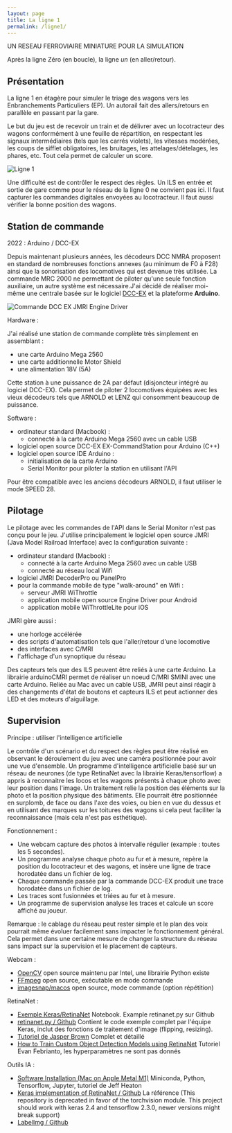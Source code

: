 ```yaml
---
layout: page
title: La ligne 1
permalink: /ligne1/
---
```


UN RESEAU FERROVIAIRE MINIATURE POUR LA SIMULATION

Après la ligne Zéro (en boucle), la ligne _un_ (en aller/retour).

Présentation
------------

La ligne 1 en étagère pour simuler le triage des wagons vers les Enbranchements Particuliers (EP).
Un autorail fait des allers/retours en parallèle en passant par la gare.

Le but du jeu est de recevoir un train et de délivrer avec un locotracteur des wagons conformément à une feuille de répartition, en respectant les signaux intermédiaires (tels que les carrés violets), les vitesses modérées, les coups de sifflet obligatoires, les bruitages, les attelages/dételages, les phares, etc. Tout cela permet de calculer un score.

![Ligne 1](../images/ligne1.jpg)

Une difficulté est de contrôler le respect des règles.
Un ILS en entrée et sortie de gare comme pour le réseau de la ligne 0 ne convient pas ici.
Il faut capturer les commandes digitales envoyées au locotracteur.
Il faut aussi vérifier la bonne position des wagons.

## Station de commande

2022 : Arduino / DCC-EX

Depuis maintenant plusieurs années, les décodeurs DCC NMRA proposent en standard de nombreuses fonctions annexes (au minimum de F0 à F28) ainsi que la sonorisation des locomotives qui est devenue très utilisée. La commande MRC 2000 ne permettant de piloter qu'une seule fonction auxiliaire, un autre système est nécessaire.J'ai décidé de réaliser moi-même une centrale basée sur le logiciel [DCC-EX](https://dcc-ex.com) et la plateforme **Arduino**.  

![Commande DCC EX JMRI Engine Driver](../photos/dccex1.png)

Hardware :

J'ai réalisé une station de commande complète très simplement en assemblant :
* une carte Arduino Mega 2560
* une carte additionnelle Motor Shield
* une alimentation 18V (5A)

Cette station à une puissance de 2A par défaut (disjoncteur intégré au logiciel DCC-EX). Cela permet de piloter 2 locomotives équipées avec les vieux décodeurs tels que ARNOLD et LENZ qui consomment beaucoup de puissance.

Software :

* ordinateur standard (Macbook) :
    * connecté à la carte Arduino Mega 2560 avec un cable USB
* logiciel open source DCC-EX EX-CommandStation pour Arduino (C++)
* logiciel open source IDE Arduino :
    * initialisation de la carte Arduino
    * Serial Monitor pour piloter la station en utilisant l'API

Pour être compatible avec les anciens décodeurs ARNOLD, il faut utiliser le mode SPEED 28.

## Pilotage

Le pilotage avec les commandes de l'API dans le Serial Monitor n'est pas conçu pour le jeu.
J'utilise principalement le logiciel open source JMRI (Java Model Railroad Interface) avec la configuration suivante :
* ordinateur standard (Macbook) :
    * connecté à la carte Arduino Mega 2560 avec un cable USB
    * connecté au réseau local Wifi
* logiciel JMRI DecoderPro ou PanelPro
* pour la commande mobile de type "walk-around" en Wifi :
    * serveur JMRI WiThrottle
    * application mobile open source Engine Driver pour Android
    * application mobile WiThrottleLite pour iOS 

JMRI gère aussi :
* une horloge accélérée
* des scripts d'automatisation tels que l'aller/retour d'une locomotive
* des interfaces avec C/MRI
* l'affichage d'un synoptique du réseau

Des capteurs tels que des ILS peuvent être reliés à une carte Arduino.
La librairie arduinoCMRI permet de réaliser un noeud C/MRI SMINI avec une carte Arduino.
Reliée au Mac avec un cable USB, JMRI peut ainsi réagir à des changements d'état de boutons et capteurs ILS et peut actionner des LED et des moteurs d'aiguillage.

## Supervision

Principe : utiliser l'intelligence artificielle

Le contrôle d'un scénario et du respect des règles peut être réalisé en observant le déroulement du jeu avec une caméra positionnée pour avoir une vue d'ensemble.
Un programme d'intelligence artificielle basé sur un réseau de neurones (de type RetinaNet avec la librairie Keras/tensorflow) a appris à reconnaitre les locos et les wagons présents à chaque photo avec leur position dans l'image. Un traitement relie la position des éléments sur la photo et la position physique des bâtiments.
Elle pourrait être positionnée en surplomb, de face ou dans l'axe des voies, ou bien en vue du dessus et en utilisant des marques sur les toitures des wagons si cela peut faciliter la reconnaissance (mais cela n'est pas esthétique).

Fonctionnement :
* Une webcam capture des photos à intervalle régulier (example : toutes les 5 secondes).
* Un programme analyse chaque photo au fur et à mesure, repère la position du locotracteur et des wagons, et insère une ligne de trace horodatée dans un fichier de log.
* Chaque commande passée par la commande DCC-EX produit une trace horodatée dans un fichier de log.
* Les traces sont fusionnées et triées au fur et à mesure.
* Un programme de supervision analyse les traces et calcule un score affiché au joueur.

Remarque : le cablage du réseau peut rester simple et le plan des voix pourrait même évoluer facilement sans impacter le fonctionnement général. Cela permet dans une certaine mesure de changer la structure du réseau sans impact sur la supervision et le placement de capteurs.

Webcam :

* [OpenCV](https://opencv.org) open source maintenu par Intel, une librairie Python existe
* [FFmpeg](https://ffmpeg.org) open source, exécutable en mode commande
* [imagesnap/macos](https://github.com/rharder/imagesnap) open source, mode commande (option répétition)

RetinaNet :

* [Exemple Keras/RetinaNet](https://keras.io/examples/vision/retinanet/) Notebook. Example retinanet.py sur Github
* [retinanet.py / Github](https://github.com/keras-team/keras-io/blob/master/examples/vision/retinanet.py) Contient le code exemple complet par l'équipe Keras, inclut des fonctions de traitement d'image (flipping, resizing).
* [Tutoriel de Jasper Brown](https://github.com/jaspereb/Retinanet-Tutorial) Complet et détaillé
* [How to Train Custom Object Detection Models using RetinaNet](https://medium.com/@van.evanfebrianto/how-to-train-custom-object-detection-models-using-retinanet-aeed72f5d701) Tutoriel Evan Febrianto, les hyperparamètres ne sont pas donnés

Outils IA :

* [Software Installation (Mac on Apple Metal M1)](https://github.com/jeffheaton/t81_558_deep_learning/blob/master/install/tensorflow-install-mac-metal-jan-2023.ipynb) Miniconda, Python, Tensorflow, Jupyter, tutoriel de Jeff Heaton
* [Keras implementation of RetinaNet / Github](https://github.com/fizyr/keras-retinanet) La référence (This repository is deprecated in favor of the torchvision module. This project should work with keras 2.4 and tensorflow 2.3.0, newer versions might break support)
* [LabelImg / Github](https://github.com/heartexlabs/labelImg)




